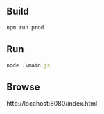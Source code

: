
## Build

```js
npm run prod
```

## Run

```js
node .\main.js
```

## Browse
http://locahost:8080/index.html